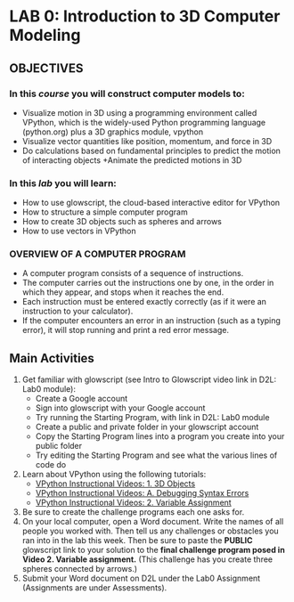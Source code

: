 # LAB 0: Introduction to 3D Computer Modeling

## OBJECTIVES

### In this *course* you will construct computer models to:

+ Visualize motion in 3D using a programming environment called
VPython, which is the widely-used Python programming language
(python.org) plus a 3D graphics module, vpython
+ Visualize vector quantities like position, momentum, and force in
3D
+ Do calculations based on fundamental principles to predict the
motion of interacting objects
+Animate the predicted motions in 3D

### In this *lab* you will learn:

+ How to use glowscript, the cloud-based interactive editor for
VPython
+ How to structure a simple computer program
+ How to create 3D objects such as spheres and arrows
+ How to use vectors in VPython

### OVERVIEW OF A COMPUTER PROGRAM

+ A computer program consists of a sequence of instructions.
+ The computer carries out the instructions one by one, in the order
in which they appear, and stops when it reaches the end.
+ Each instruction must be entered exactly correctly (as if it were
an instruction to your calculator).
+ If the computer encounters an error in an instruction (such as a
typing error), it will stop running and print a red error message.

## Main Activities

1.  Get familiar with glowscript (see Intro to Glowscript video link in
    D2L: Lab0 module):
    + Create a Google account
    + Sign into glowscript with your Google account
    + Try running the Starting Program, with link in D2L: Lab0 module
    + Create a public and private folder in your glowscript account
    + Copy the Starting Program lines into a program you create into your
      public folder
    + Try editing the Starting Program and see what the various lines of
      code do
2.  Learn about VPython using the following tutorials:
    + [VPython Instructional Videos: 1. 3D Objects](https://youtu.be/KbOyKOlWBrs)
    + [VPython Instructional Videos: A. Debugging Syntax Errors](https://youtu.be/kqFdB0lbGa8)
    + [VPython Instructional Videos: 2. Variable Assignment](https://youtu.be/jLHS0ZvYE5Y)
3.  Be sure to create the challenge programs each one asks for.
4.  On your local computer, open a Word document. Write the names of all
    people you worked with. Then tell us any challenges or obstacles you
    ran into in the lab this week. Then be sure to paste the **PUBLIC**
    glowscript link to your solution to the **final challenge program
    posed in Video 2. Variable assignment.** (This challenge has you
    create three spheres connected by arrows.)
5.  Submit your Word document on D2L under the Lab0 Assignment
    (Assignments are under Assessments).
